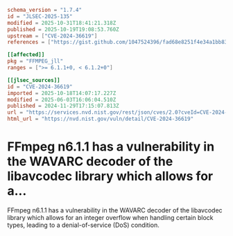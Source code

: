```toml
schema_version = "1.7.4"
id = "JLSEC-2025-135"
modified = 2025-10-31T18:41:21.318Z
published = 2025-10-19T19:08:53.760Z
upstream = ["CVE-2024-36619"]
references = ["https://gist.github.com/1047524396/fad68e8251f4e34a1bb838de697d5119", "https://github.com/FFmpeg/FFmpeg/blob/n6.1.1/libavcodec/wavarc.c#L651", "https://github.com/ffmpeg/ffmpeg/commit/28c7094b25b689185155a6833caf2747b94774a4"]

[[affected]]
pkg = "FFMPEG_jll"
ranges = [">= 6.1.1+0, < 6.1.2+0"]

[[jlsec_sources]]
id = "CVE-2024-36619"
imported = 2025-10-18T14:07:17.227Z
modified = 2025-06-03T16:06:04.510Z
published = 2024-11-29T17:15:07.813Z
url = "https://services.nvd.nist.gov/rest/json/cves/2.0?cveId=CVE-2024-36619"
html_url = "https://nvd.nist.gov/vuln/detail/CVE-2024-36619"
```

# FFmpeg n6.1.1 has a vulnerability in the WAVARC decoder of the libavcodec library which allows for a...

FFmpeg n6.1.1 has a vulnerability in the WAVARC decoder of the libavcodec library which allows for an integer overflow when handling certain block types, leading to a denial-of-service (DoS) condition.

